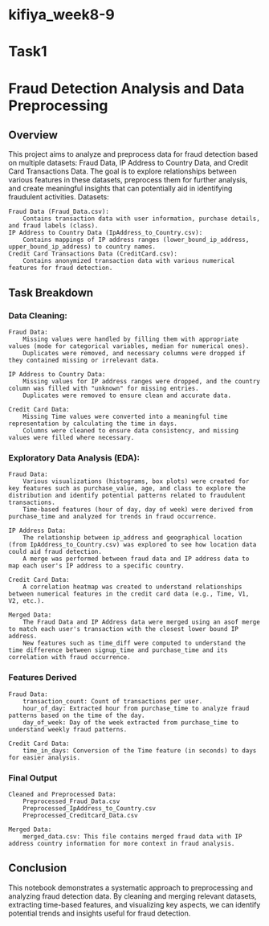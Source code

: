 # kifiya_week8-9

# Task1

# Fraud Detection Analysis and Data Preprocessing
## Overview

This project aims to analyze and preprocess data for fraud detection based on multiple datasets: Fraud Data, IP Address to Country Data, and Credit Card Transactions Data. The goal is to explore relationships between various features in these datasets, preprocess them for further analysis, and create meaningful insights that can potentially aid in identifying fraudulent activities.
Datasets:

    Fraud Data (Fraud_Data.csv):
        Contains transaction data with user information, purchase details, and fraud labels (class).
    IP Address to Country Data (IpAddress_to_Country.csv):
        Contains mappings of IP address ranges (lower_bound_ip_address, upper_bound_ip_address) to country names.
    Credit Card Transactions Data (CreditCard.csv):
        Contains anonymized transaction data with various numerical features for fraud detection.

## Task Breakdown
### Data Cleaning:

    Fraud Data:
        Missing values were handled by filling them with appropriate values (mode for categorical variables, median for numerical ones).
        Duplicates were removed, and necessary columns were dropped if they contained missing or irrelevant data.

    IP Address to Country Data:
        Missing values for IP address ranges were dropped, and the country column was filled with "unknown" for missing entries.
        Duplicates were removed to ensure clean and accurate data.

    Credit Card Data:
        Missing Time values were converted into a meaningful time representation by calculating the time in days.
        Columns were cleaned to ensure data consistency, and missing values were filled where necessary.

### Exploratory Data Analysis (EDA):

    Fraud Data:
        Various visualizations (histograms, box plots) were created for key features such as purchase_value, age, and class to explore the distribution and identify potential patterns related to fraudulent transactions.
        Time-based features (hour of day, day of week) were derived from purchase_time and analyzed for trends in fraud occurrence.

    IP Address Data:
        The relationship between ip_address and geographical location (from IpAddress_to_Country.csv) was explored to see how location data could aid fraud detection.
        A merge was performed between fraud data and IP address data to map each user's IP address to a specific country.

    Credit Card Data:
        A correlation heatmap was created to understand relationships between numerical features in the credit card data (e.g., Time, V1, V2, etc.).

    Merged Data:
        The Fraud Data and IP Address data were merged using an asof merge to match each user's transaction with the closest lower bound IP address.
        New features such as time_diff were computed to understand the time difference between signup_time and purchase_time and its correlation with fraud occurrence.

### Features Derived

    Fraud Data:
        transaction_count: Count of transactions per user.
        hour_of_day: Extracted hour from purchase_time to analyze fraud patterns based on the time of the day.
        day_of_week: Day of the week extracted from purchase_time to understand weekly fraud patterns.

    Credit Card Data:
        time_in_days: Conversion of the Time feature (in seconds) to days for easier analysis.

### Final Output

    Cleaned and Preprocessed Data:
        Preprocessed_Fraud_Data.csv
        Preprocessed_IpAddress_to_Country.csv
        Preprocessed_Creditcard_Data.csv

    Merged Data:
        merged_data.csv: This file contains merged fraud data with IP address country information for more context in fraud analysis.

## Conclusion

This notebook demonstrates a systematic approach to preprocessing and analyzing fraud detection data. By cleaning and merging relevant datasets, extracting time-based features, and visualizing key aspects, we can identify potential trends and insights useful for fraud detection.
